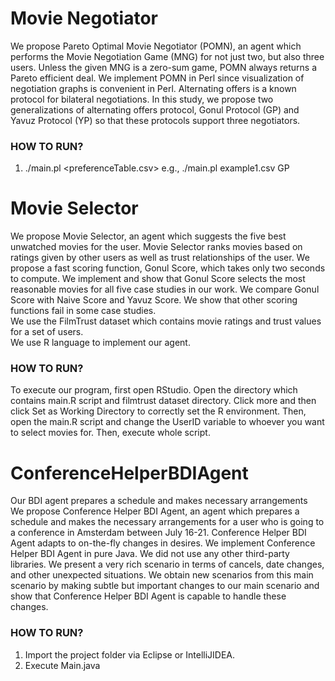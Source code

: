 # Movie Negotiator
We propose Pareto Optimal Movie Negotiator (POMN), an agent which performs the Movie Negotiation Game (MNG) for not just two, but also three users. Unless the given MNG is a zero-sum game, POMN always returns a Pareto efficient deal. We implement POMN in Perl since visualization of negotiation graphs is convenient in Perl. Alternating offers is a known protocol for bilateral negotiations. In this study, we propose two generalizations of alternating offers protocol, Gonul Protocol (GP) and Yavuz Protocol (YP) so that these protocols support three negotiators.

### HOW TO RUN?
1) ./main.pl <preferenceTable.csv> <protocol>
e.g., ./main.pl example1.csv GP 

# Movie Selector
We propose Movie Selector, an agent which suggests the five best unwatched movies for the user. Movie Selector ranks movies based on ratings given by other users as well as trust relationships of the user. We propose a fast scoring function, Gonul Score, which takes only two seconds to compute. We implement and show that Gonul Score selects the most reasonable movies for all five case studies in our work. We compare Gonul Score with Naive Score and Yavuz Score. We show that other scoring functions fail in some case studies.<br>
We use the FilmTrust dataset which contains movie ratings and trust values for a set of users.<br>
We use R language to implement our agent.

### HOW TO RUN?
To execute our program, first open RStudio. Open the directory which contains main.R script and filmtrust dataset directory. Click more and then click Set as Working Directory to correctly set the R environment. Then, open the main.R script and change the UserID variable to whoever you want to select movies for. Then, execute whole script. 

# ConferenceHelperBDIAgent
Our BDI agent prepares a schedule and makes necessary arrangements <br>
We propose Conference Helper BDI Agent, an agent which prepares a schedule and makes the necessary arrangements for a user who is going to a conference in Amsterdam between July 16-21. Conference Helper BDI Agent adapts to on-the-fly changes in desires. We implement Conference Helper BDI Agent in pure Java. We did not use any other third-party libraries. We present a very rich scenario in terms of cancels, date changes, and other unexpected situations. We obtain new scenarios from this main scenario by making subtle but important changes to our main scenario and show that Conference Helper BDI Agent is capable to handle these changes.

### HOW TO RUN?
1) Import the project folder via Eclipse or IntelliJIDEA.
2) Execute Main.java
